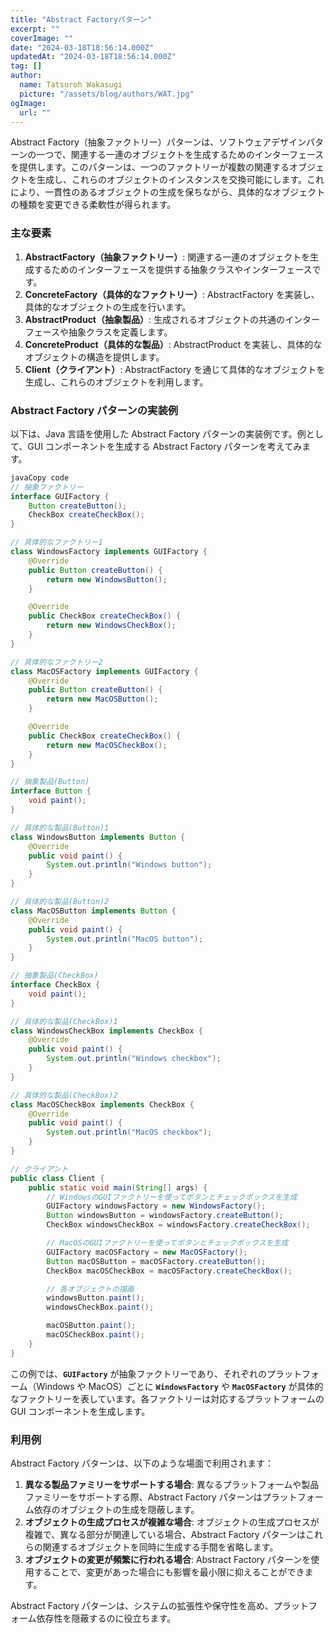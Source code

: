 ```yaml
---
title: "Abstract Factoryパターン"
excerpt: ""
coverImage: ""
date: "2024-03-18T18:56:14.000Z"
updatedAt: "2024-03-18T18:56:14.000Z"
tag: []
author:
  name: Tatsuroh Wakasugi
  picture: "/assets/blog/authors/WAT.jpg"
ogImage:
  url: ""
---
```


Abstract Factory（抽象ファクトリー）パターンは、ソフトウェアデザインパターンの一つで、関連する一連のオブジェクトを生成するためのインターフェースを提供します。このパターンは、一つのファクトリーが複数の関連するオブジェクトを生成し、これらのオブジェクトのインスタンスを交換可能にします。これにより、一貫性のあるオブジェクトの生成を保ちながら、具体的なオブジェクトの種類を変更できる柔軟性が得られます。

### **主な要素**

1. **AbstractFactory（抽象ファクトリー）**: 関連する一連のオブジェクトを生成するためのインターフェースを提供する抽象クラスやインターフェースです。
2. **ConcreteFactory（具体的なファクトリー）**: AbstractFactory を実装し、具体的なオブジェクトの生成を行います。
3. **AbstractProduct（抽象製品）**: 生成されるオブジェクトの共通のインターフェースや抽象クラスを定義します。
4. **ConcreteProduct（具体的な製品）**: AbstractProduct を実装し、具体的なオブジェクトの構造を提供します。
5. **Client（クライアント）**: AbstractFactory を通じて具体的なオブジェクトを生成し、これらのオブジェクトを利用します。

### **Abstract Factory パターンの実装例**

以下は、Java 言語を使用した Abstract Factory パターンの実装例です。例として、GUI コンポーネントを生成する Abstract Factory パターンを考えてみます。

```java
javaCopy code
// 抽象ファクトリー
interface GUIFactory {
    Button createButton();
    CheckBox createCheckBox();
}

// 具体的なファクトリー1
class WindowsFactory implements GUIFactory {
    @Override
    public Button createButton() {
        return new WindowsButton();
    }

    @Override
    public CheckBox createCheckBox() {
        return new WindowsCheckBox();
    }
}

// 具体的なファクトリー2
class MacOSFactory implements GUIFactory {
    @Override
    public Button createButton() {
        return new MacOSButton();
    }

    @Override
    public CheckBox createCheckBox() {
        return new MacOSCheckBox();
    }
}

// 抽象製品(Button)
interface Button {
    void paint();
}

// 具体的な製品(Button)1
class WindowsButton implements Button {
    @Override
    public void paint() {
        System.out.println("Windows button");
    }
}

// 具体的な製品(Button)2
class MacOSButton implements Button {
    @Override
    public void paint() {
        System.out.println("MacOS button");
    }
}

// 抽象製品(CheckBox)
interface CheckBox {
    void paint();
}

// 具体的な製品(CheckBox)1
class WindowsCheckBox implements CheckBox {
    @Override
    public void paint() {
        System.out.println("Windows checkbox");
    }
}

// 具体的な製品(CheckBox)2
class MacOSCheckBox implements CheckBox {
    @Override
    public void paint() {
        System.out.println("MacOS checkbox");
    }
}

// クライアント
public class Client {
    public static void main(String[] args) {
        // WindowsのGUIファクトリーを使ってボタンとチェックボックスを生成
        GUIFactory windowsFactory = new WindowsFactory();
        Button windowsButton = windowsFactory.createButton();
        CheckBox windowsCheckBox = windowsFactory.createCheckBox();

        // MacOSのGUIファクトリーを使ってボタンとチェックボックスを生成
        GUIFactory macOSFactory = new MacOSFactory();
        Button macOSButton = macOSFactory.createButton();
        CheckBox macOSCheckBox = macOSFactory.createCheckBox();

        // 各オブジェクトの描画
        windowsButton.paint();
        windowsCheckBox.paint();

        macOSButton.paint();
        macOSCheckBox.paint();
    }
}

```

この例では、**`GUIFactory`** が抽象ファクトリーであり、それぞれのプラットフォーム（Windows や MacOS）ごとに **`WindowsFactory`** や **`MacOSFactory`** が具体的なファクトリーを表しています。各ファクトリーは対応するプラットフォームの GUI コンポーネントを生成します。

### **利用例**

Abstract Factory パターンは、以下のような場面で利用されます：

1. **異なる製品ファミリーをサポートする場合**: 異なるプラットフォームや製品ファミリーをサポートする際、Abstract Factory パターンはプラットフォーム依存のオブジェクトの生成を隠蔽します。
2. **オブジェクトの生成プロセスが複雑な場合**: オブジェクトの生成プロセスが複雑で、異なる部分が関連している場合、Abstract Factory パターンはこれらの関連するオブジェクトを同時に生成する手間を省略します。
3. **オブジェクトの変更が頻繁に行われる場合**: Abstract Factory パターンを使用することで、変更があった場合にも影響を最小限に抑えることができます。

Abstract Factory パターンは、システムの拡張性や保守性を高め、プラットフォーム依存性を隠蔽するのに役立ちます。
